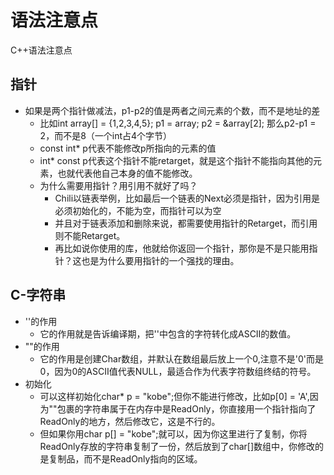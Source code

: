 # 语法注意点
C++语法注意点

## 指针
  - 如果是两个指针做减法，p1-p2的值是两者之间元素的个数，而不是地址的差
    - 比如int array[] = {1,2,3,4,5}; p1 = array; p2 = &array[2]; 那么p2-p1 = 2，而不是8（一个int占4个字节）
    - const int* p代表不能修改p所指向的元素的值
    - int* const p代表这个指针不能retarget，就是这个指针不能指向其他的元素，也就代表他自己本身的值不能修改。
    - 为什么需要用指针？用引用不就好了吗？
      - Chili以链表举例，比如最后一个链表的Next必须是指针，因为引用是必须初始化的，不能为空，而指针可以为空
      - 并且对于链表添加和删除来说，都需要使用指针的Retarget，而引用则不能Retarget。
      - 再比如说你使用的库，他就给你返回一个指针，那你是不是只能用指针？这也是为什么要用指针的一个强找的理由。

## C-字符串
  - ''的作用
    - 它的作用就是告诉编译期，把''中包含的字符转化成ASCII的数值。
  - ""的作用
    - 它的作用是创建Char数组，并默认在数组最后放上一个0,注意不是'0'而是0，因为0的ASCII值代表NULL，最适合作为代表字符数组终结的符号。
  - 初始化
    - 可以这样初始化char* p = "kobe";但你不能进行修改，比如p[0] = 'A',因为""包裹的字符串属于在内存中是ReadOnly，你直接用一个指针指向了ReadOnly的地方，然后修改它，这是不行的。
    - 但如果你用char p[] = "kobe";就可以，因为你这里进行了复制，你将ReadOnly存放的字符串复制了一份，然后放到了char[]数组中，你修改的是复制品，而不是ReadOnly指向的区域。
